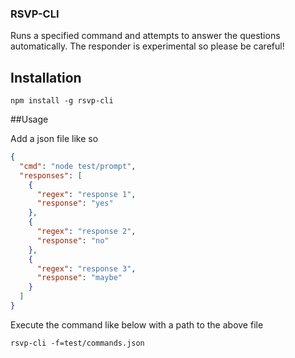 ### RSVP-CLI

Runs a specified command and attempts to answer the questions automatically.
The responder is experimental so please be careful!

## Installation

```
npm install -g rsvp-cli
```

##Usage

Add a json file like so

```json
{
  "cmd": "node test/prompt",
  "responses": [
    {
      "regex": "response 1",
      "response": "yes"
    },
    {
      "regex": "response 2",
      "response": "no"
    },
    {
      "regex": "response 3",
      "response": "maybe"
    }
  ]
}
```

Execute the command like below with a path to the above file

```
rsvp-cli -f=test/commands.json
```